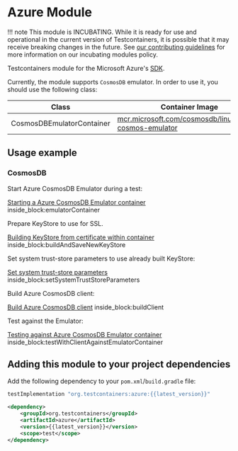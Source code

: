 # Azure Module

!!! note
This module is INCUBATING. While it is ready for use and operational in the current version of Testcontainers, it is possible that it may receive breaking changes in the future. See [our contributing guidelines](/contributing/#incubating-modules) for more information on our incubating modules policy.

Testcontainers module for the Microsoft Azure's [SDK](https://github.com/Azure/azure-sdk-for-java).

Currently, the module supports `CosmosDB` emulator. In order to use it, you should use the following class:

Class | Container Image
-|-
CosmosDBEmulatorContainer | [mcr.microsoft.com/cosmosdb/linux/azure-cosmos-emulator](https://github.com/microsoft/containerregistry)

## Usage example

### CosmosDB

Start Azure CosmosDB Emulator during a test:

<!--codeinclude-->
[Starting a Azure CosmosDB Emulator container](../../modules/azure/src/test/java/org/testcontainers/containers/CosmosDBEmulatorContainerTest.java) inside_block:emulatorContainer
<!--/codeinclude-->

Prepare KeyStore to use for SSL.

<!--codeinclude-->
[Building KeyStore from certificate within container](../../modules/azure/src/test/java/org/testcontainers/containers/CosmosDBEmulatorContainerTest.java) inside_block:buildAndSaveNewKeyStore
<!--/codeinclude-->

Set system trust-store parameters to use already built KeyStore:

<!--codeinclude-->
[Set system trust-store parameters](../../modules/azure/src/test/java/org/testcontainers/containers/CosmosDBEmulatorContainerTest.java) inside_block:setSystemTrustStoreParameters
<!--/codeinclude-->

Build Azure CosmosDB client:

<!--codeinclude-->
[Build Azure CosmosDB client](../../modules/azure/src/test/java/org/testcontainers/containers/CosmosDBEmulatorContainerTest.java) inside_block:buildClient
<!--/codeinclude-->

Test against the Emulator:

<!--codeinclude-->
[Testing against Azure CosmosDB Emulator container](../../modules/azure/src/test/java/org/testcontainers/containers/CosmosDBEmulatorContainerTest.java) inside_block:testWithClientAgainstEmulatorContainer
<!--/codeinclude-->

## Adding this module to your project dependencies

Add the following dependency to your `pom.xml`/`build.gradle` file:

```groovy tab='Gradle'
testImplementation "org.testcontainers:azure:{{latest_version}}"
```

```xml tab='Maven'
<dependency>
    <groupId>org.testcontainers</groupId>
    <artifactId>azure</artifactId>
    <version>{{latest_version}}</version>
    <scope>test</scope>
</dependency>
```

